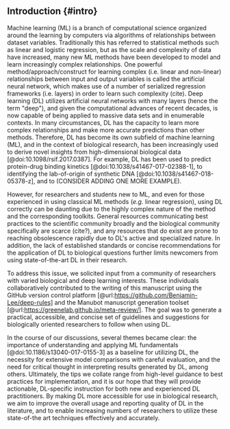 ## Introduction {#intro}

Machine learning (ML) is a branch of computational science organized around the learning by computers via algorithms of relationships between dataset variables. Traditionally this has referred to statistical methods such as linear and logistic regression, but as the scale and complexity of data have increased, many new ML methods have been developed to model and learn increasingly complex relationships. One powerful method/approach/construct for learning complex (i.e. linear and non-linear) relationships between input and output variables is called the artificial neural network, which makes use of a number of serialized regression frameworks (i.e. layers) in order to learn such complexity (cite). Deep learning (DL) utilizes artificial neural networks with many layers (hence the term "deep"), and given the computational advances of recent decades, is now capable of being applied to massive data sets and in enumerable contexts. In many circumstances, DL has the capacity to learn more complex relationships and make more accurate predictions than other methods. Therefore, DL has become its own subfield of machine learning (ML), and in the context of biological research, has been increasingly used to derive novel insights from high-dimensional biological data [@doi:10.1098/rsif.2017.0387].  For example, DL has been used to predict protein-drug binding kinetics [@doi:10.1038/s41467-017-02388-1], to identifying the lab-of-origin of synthetic DNA [@doi:10.1038/s41467-018-05378-z], and to (CONSIDER ADDING ONE MORE EXAMPLE).

However, for researchers and students new to ML, and even for those experienced in using classical ML methods (_e.g._ linear regression), using DL correctly can be daunting due to the highly complex nature of the method and the corresponding toolkits. General resources communicating best practices to the scientific community broadly and the biological community specifically are scarce (cite?), and any resources that do exist are prone to reaching obsolescence rapidly due to DL's active and specialized nature. In addition, the lack of established standards or concise recommendations for the application of DL to biological questions further limits newcomers from using state-of-the-art DL in their research.  

To address this issue, we solicited input from a community of researchers with varied biological and deep learning interests. These individuals collaboratively contributed to the writing of this manuscript using the GitHub version control platform [@url:https://github.com/Benjamin-Lee/deep-rules] and the Manubot manuscript generation toolset [@url:https://greenelab.github.io/meta-review/]. The goal was to generate a practical, accessible, and concise set of guidelines and suggestions for biologically oriented researchers to follow when using DL.

In the course of our discussions, several themes became clear: the importance of understanding and applying ML fundamentals [@doi:10.1186/s13040-017-0155-3] as a baseline for utilizing DL, the necessity for extensive model comparisons with careful evaluation, and the need for critical thought in interpreting results generated by DL, among others.
Ultimately, the tips we collate range from high-level guidance to best practices for implementation, and it is our hope that they will provide actionable, DL-specific instruction for both new and experienced DL practitioners. By making DL more accessible for use in biological research, we aim to improve the overall usage and reporting quality of DL in the literature, and to enable increasing numbers of researchers to utilize these state-of-the art techniques effectively and accurately.
